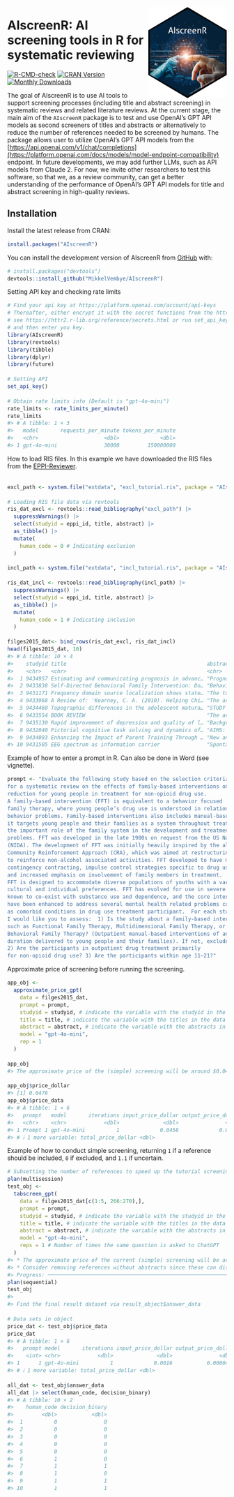 
<!-- README.md is generated from README.Rmd. Please edit that file -->

<a href="https://mikkelvembye.github.io/AIscreenR/"><img src="man/figures/AIscreenR_hex.png" align="right" width="180" /></a>

# AIscreenR: AI screening tools in R for systematic reviewing

<!-- badges: start -->

[![R-CMD-check](https://github.com/MikkelVembye/AIscreenR/actions/workflows/R-CMD-check.yaml/badge.svg)](https://github.com/MikkelVembye/AIscreenR/actions/workflows/R-CMD-check.yaml)
[![CRAN
Version](https://www.r-pkg.org/badges/version/AIscreenR)](https://cran.r-project.org/package=AIscreenR)
[![Monthly
Downloads](https://cranlogs.r-pkg.org/badges/AIscreenR)](https://cranlogs.r-pkg.org/badges/AIscreenR)
<!-- badges: end -->

The goal of AIscreenR is to use AI tools to support screening processes
(including title and abstract screening) in systematic reviews and
related literature reviews. At the current stage, the main aim of the
`AIscreenR` package is to test and use OpenAI’s GPT API models as second
screeners of titles and abstracts or alternatively to reduce the number
of references needed to be screened by humans. The package allows user
to utilize OpenAI’s GPT API models from the
[https://api.openai.com/v1/chat/completions](https://platform.openai.com/docs/models/model-endpoint-compatibility)
endpoint. In future developments, we may add further LLMs, such as API
models from Claude 2. For now, we invite other researchers to test this
software, so that we, as a review community, can get a better
understanding of the performance of OpenAI’s GPT API models for title
and abstract screening in high-quality reviews.

## Installation

Install the latest release from CRAN:

``` r
install.packages("AIscreenR")
```

You can install the development version of AIscreenR from
[GitHub](https://github.com/) with:

``` r
# install.packages("devtools")
devtools::install_github("MikkelVembye/AIscreenR")
```

Setting API key and checking rate limits

``` r
# Find your api key at https://platform.openai.com/account/api-keys 
# Thereafter, either encrypt it with the secret functions from the httr2 package
# see https://httr2.r-lib.org/reference/secrets.html or run set_api_key() 
# and then enter you key.
library(AIscreenR)
library(revtools)
library(tibble)
library(dplyr)
library(future)

# Setting API
set_api_key()

# Obtain rate limits info (Default is "gpt-4o-mini")
rate_limits <- rate_limits_per_minute()
rate_limits
#> # A tibble: 1 × 3
#>   model       requests_per_minute tokens_per_minute
#>   <chr>                     <dbl>             <dbl>
#> 1 gpt-4o-mini               30000         150000000
```

How to load RIS files. In this example we have downloaded the RIS files
from the
[EPPI-Reviewer](https://eppi.ioe.ac.uk/cms/Default.aspx?tabid=2914).

``` r

excl_path <- system.file("extdata", "excl_tutorial.ris", package = "AIscreenR")

# Loading RIS file data via revtools
ris_dat_excl <- revtools::read_bibliography("excl_path") |> 
  suppressWarnings() |> 
  select(studyid = eppi_id, title, abstract) |> 
  as_tibble() |> 
  mutate(
    human_code = 0 # Indicating exclusion
  )

incl_path <- system.file("extdata", "incl_tutorial.ris", package = "AIscreenR")

ris_dat_incl <- revtools::read_bibliography(incl_path) |> 
  suppressWarnings() |> 
  select(studyid = eppi_id, title, abstract) |> 
  as_tibble() |> 
  mutate(
    human_code = 1 # Indicating inclusion
  )

filges2015_dat<- bind_rows(ris_dat_excl, ris_dat_incl)
head(filges2015_dat, 10)
#> # A tibble: 10 × 4
#>    studyid title                                             abstract human_code
#>    <chr>   <chr>                                             <chr>         <dbl>
#>  1 9434957 Estimating and communicating prognosis in advanc… "Progno…          0
#>  2 9433838 Self-Directed Behavioral Family Intervention: Do… "Behavi…          0
#>  3 9431171 Frequency domain source localization shows state… "The to…          0
#>  4 9433968 A Review of: 'Kearney, C. A. (2010). Helping Chi… "The ar…          0
#>  5 9434460 Topographic differences in the adolescent matura… "STUDY …          0
#>  6 9433554 BOOK REVIEW                                       "The ar…          0
#>  7 9435130 Rapid improvement of depression and quality of l… "Backgr…          0
#>  8 9432040 Pictorial cognitive task solving and dynamics of… "AIMS: …          0
#>  9 9434093 Enhancing the Impact of Parent Training Through … "New an…          0
#> 10 9431505 EEG spectrum as information carrier               "Sponta…          0
```

Example of how to enter a prompt in R. Can also be done in Word (see
vignette).

``` r
prompt <- "Evaluate the following study based on the selection criteria
for a systematic review on the effects of family-based interventions on drug abuse
reduction for young people in treatment for non-opioid drug use.
A family-based intervention (FFT) is equivalent to a behavior focused
family therapy, where young people’s drug use is understood in relation to family
behavior problems. Family-based interventions also includes manual-based family therapies as
it targets young people and their families as a system throughout treatment, and thereby recognizes
the important role of the family system in the development and treatment of young people’s drug use
problems. FFT was developed in the late 1980s on request from the US National Institute on Drug Abuse
(NIDA). The development of FFT was initially heavily inspired by the alcohol abuse program
Community Reinforcement Approach (CRA), which was aimed at restructuring the environment
to reinforce non-alcohol associated activities. FFT developed to have more emphasis on
contingency contracting, impulse control strategies specific to drug use,
and increased emphasis on involvement of family members in treatment.
FFT is designed to accommodate diverse populations of youths with a variety of behavioral,
cultural and individual preferences. FFT has evolved for use in severe behavioral disturbances
known to co-exist with substance use and dependence, and the core interventions
have been enhanced to address several mental health related problems commonly occurring
as comorbid conditions in drug use treatment participant.  For each study,
I would like you to assess:  1) Is the study about a family-based intervention,
such as Functional Family Therapy, Multidimensional Family Therapy, or
Behavioral Family Therapy? (Outpatient manual-based interventions of any
duration delivered to young people and their families). If not, exclude study.
2) Are the participants in outpatient drug treatment primarily
for non-opioid drug use? 3) Are the participants within age 11–21?"
```

Approximate price of screening before running the screening.

``` r
app_obj <- 
  approximate_price_gpt(
    data = filges2015_dat,
    prompt = prompt,
    studyid = studyid, # indicate the variable with the studyid in the data
    title = title, # indicate the variable with the titles in the data
    abstract = abstract, # indicate the variable with the abstracts in the data
    model = "gpt-4o-mini",
    rep = 1 
  )

app_obj
#> The approximate price of the (simple) screening will be around $0.0476.

app_obj$price_dollar
#> [1] 0.0476
app_obj$price_data
#> # A tibble: 1 × 6
#>   prompt   model       iterations input_price_dollar output_price_dollar
#>   <chr>    <chr>            <dbl>              <dbl>               <dbl>
#> 1 Prompt 1 gpt-4o-mini          1             0.0458             0.00178
#> # ℹ 1 more variable: total_price_dollar <dbl>
```

Example of how to conduct simple screening, returning `1` if a reference
should be included, `0` if excluded, and `1.1` if uncertain.

``` r
# Subsetting the number of references to speed up the tutorial screening
plan(multisession)
test_obj <- 
  tabscreen_gpt(
    data = filges2015_dat[c(1:5, 266:270),],
    prompt = prompt, 
    studyid = studyid, # indicate the variable with the studyid in the data
    title = title, # indicate the variable with the titles in the data
    abstract = abstract, # indicate the variable with the abstracts in the data
    model = "gpt-4o-mini",
    reps = 1 # Number of times the same question is asked to ChatGPT
  ) 
#> * The approximate price of the current (simple) screening will be around $0.0017.
#> * Consider removing references without abstracts since these can distort the accuracy of the screening.
#> Progress: ───────────────────────────────────────────────────────────────────────────────────── 100%
plan(sequential)
test_obj
#> 
#> Find the final result dataset via result_object$answer_data

# Data sets in object
price_dat <- test_obj$price_data
price_dat
#> # A tibble: 1 × 6
#>   prompt model       iterations input_price_dollar output_price_dollar
#>    <int> <chr>            <dbl>              <dbl>               <dbl>
#> 1      1 gpt-4o-mini          1             0.0016           0.0000432
#> # ℹ 1 more variable: total_price_dollar <dbl>

all_dat <- test_obj$answer_data
all_dat |> select(human_code, decision_binary)
#> # A tibble: 10 × 2
#>    human_code decision_binary
#>         <dbl>           <dbl>
#>  1          0               0
#>  2          0               0
#>  3          0               0
#>  4          0               0
#>  5          0               0
#>  6          1               0
#>  7          1               1
#>  8          1               0
#>  9          1               1
#> 10          1               1
```
